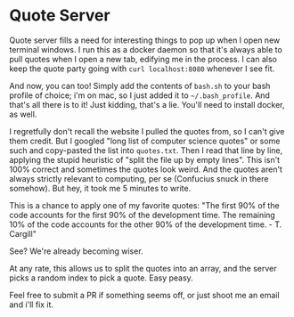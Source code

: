 # Quote Server

Quote server fills a need for interesting things to pop up when I open new terminal windows. I run this as a docker daemon so that it's always able to pull quotes when I open a new tab, edifying me in the process. I can also keep the quote party going with `curl localhost:8080` whenever I see fit.

And now, you can too! Simply add the contents of `bash.sh` to your bash profile of choice; i'm on mac, so I just added it to `~/.bash_profile`. And that's all there is to it! Just kidding, that's a lie. You'll need to install docker, as well.

I regretfully don't recall the website I pulled the quotes from, so I can't give them credit. But I googled "long list of computer science quotes" or some such and copy-pasted the list into `quotes.txt`. Then I read that line by line, applying the stupid heuristic of "split the file up by empty lines". This isn't 100% correct and sometimes the quotes look weird. And the quotes aren't always strictly relevant to computing, per se (Confucius snuck in there somehow). But hey, it took me 5 minutes to write.

This is a chance to apply one of my favorite quotes: "The first 90% of the code accounts for the first 90% of the development time. The remaining 10% of the code accounts for the other 90% of the development time. - T. Cargill"

See? We're already becoming wiser.

At any rate, this allows us to split the quotes into an array, and the server picks a random index to pick a quote. Easy peasy.

Feel free to submit a PR if something seems off, or just shoot me an email and i'll fix it.
